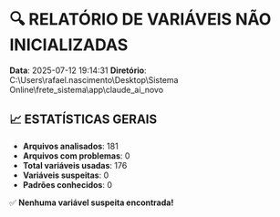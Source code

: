 # 🔍 RELATÓRIO DE VARIÁVEIS NÃO INICIALIZADAS

**Data**: 2025-07-12 19:14:31
**Diretório**: C:\Users\rafael.nascimento\Desktop\Sistema Online\frete_sistema\app\claude_ai_novo

## 📈 ESTATÍSTICAS GERAIS
- **Arquivos analisados**: 181
- **Arquivos com problemas**: 0
- **Total variáveis usadas**: 176
- **Variáveis suspeitas**: 0
- **Padrões conhecidos**: 0

✅ **Nenhuma variável suspeita encontrada!**
